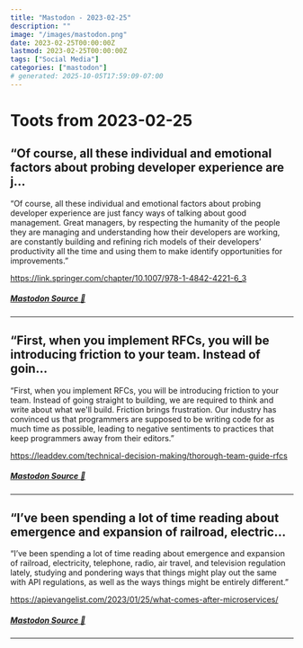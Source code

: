```yaml
---
title: "Mastodon - 2023-02-25"
description: ""
image: "/images/mastodon.png"
date: 2023-02-25T00:00:00Z
lastmod: 2023-02-25T00:00:00Z
tags: ["Social Media"]
categories: ["mastodon"]
# generated: 2025-10-05T17:59:09-07:00
---
```


# Toots from 2023-02-25

## “Of course, all these individual and emotional factors about probing developer experience are j...

“Of course, all these individual and emotional factors about probing developer experience are just fancy ways of talking about good management. Great managers, by respecting the humanity of the people they are managing and understanding how their developers are working, are constantly building and refining rich models of their developers’ productivity all the time and using them to make identify opportunities for improvements.”

<https://link.springer.com/chapter/10.1007/978-1-4842-4221-6_3>

##### [Mastodon Source 🐘](https://hachyderm.io/@mweagle/109923403486747757)

---

## “First, when you implement RFCs, you will be introducing friction to your team. Instead of goin...

“First, when you implement RFCs, you will be introducing friction to your team. Instead of going straight to building, we are required to think and write about what we'll build. Friction brings frustration. Our industry has convinced us that programmers are supposed to be writing code for as much time as possible, leading to negative sentiments to practices that keep programmers away from their editors.”

<https://leaddev.com/technical-decision-making/thorough-team-guide-rfcs>

##### [Mastodon Source 🐘](https://hachyderm.io/@mweagle/109923340862530433)

---

## “I’ve been spending a lot of time reading about emergence and expansion of railroad, electric...

“I’ve been spending a lot of time reading about emergence and expansion of railroad, electricity, telephone, radio, air travel, and television regulation lately, studying and pondering ways that things might play out the same with API regulations, as well as the ways things might be entirely different.”

<https://apievangelist.com/2023/01/25/what-comes-after-microservices/>

##### [Mastodon Source 🐘](https://hachyderm.io/@mweagle/109923112952481092)

---

